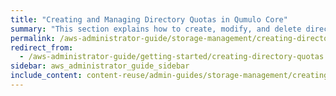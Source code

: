 ```yaml
---
title: "Creating and Managing Directory Quotas in Qumulo Core"
summary: "This section explains how to create, modify, and delete directory quotas by using the Qumulo Core Web UI and how to use the Cluster Alerts for Qumulo script to manage cluster quota notifications."
permalink: /aws-administrator-guide/storage-management/creating-directory-quotas.html
redirect_from:
  - /aws-administrator-guide/getting-started/creating-directory-quotas.html
sidebar: aws_administrator_guide_sidebar
include_content: content-reuse/admin-guides/storage-management/creating-directory-quotas.md
---
```


